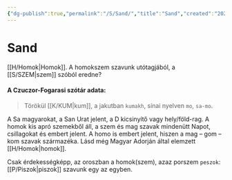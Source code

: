 ```yaml
---
{"dg-publish":true,"permalink":"/S/Sand/","title":"Sand","created":"2023-10-17T11:40","updated":"2024-01-24T03:48"}
---
```



# Sand

[[H/Homok\|Homok]]. A homokszem szavunk utótagjából, a [[S/SZEM\|szem]] szóból eredne?  

#### A Czuczor-Fogarasi szótár adata:

> Törökül [[K/KUM\|kum]], a jakutban `kumakh`, sínai nyelven `mo`, `sa-mo`.  

A Sa magyarokat, a San Urat jelent, a D kicsinyítő vagy hely/föld-rag. A homok kis apró szemekből áll, a szem és mag szavak mindenütt Napot, csillagokat és embert jelent. A homo is embert jelent, hiszen a mag – gom – kom szavak származéka. Lásd még Magyar Adorján által elemzett [[H/Homok\|homok]].   

Csak érdekességképp, az oroszban a homok(szem), azaz porszem `peszok`: [[P/Piszok\|piszok]] szavunk egy az egyben.  